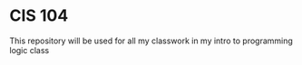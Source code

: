 # CIS 104

This repository will be used for all my classwork in my intro to programming logic class
